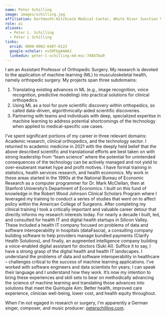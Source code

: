 ```yaml
---
name: Peter Schilling 
image: images/schilling.jpg
affiliation: Dartmouth-Hitchcock Medical Center, White River Junction VAMHC
role: pi 
aliases:
  - Peter L. Schilling 
  - Peter L Schilling 
links:
  orcid: 0000-0002-6487-0123 
  google-scholar: nvSOFbgAAAAJ
  linkedin: peter-l-schilling-md-msc-746b7ba9
---
```


I am an Assistant Professor of Orthopedic Surgery.  My research is devoted to the application of machine learning (ML) to musculoskeletal health, namely orthopedic surgery.  My projects span three subdomains:

1.	Translating existing advances in ML (e.g., image recognition, voice recognition, predictive modeling) into practical solutions for clinical orthopedics.
2.	Using ML as a tool for pure scientific discovery within orthopedics, so called data-driven, algorithmically-aided scientific discoveries.
3.	Partnering with teams and individuals with deep, specialized expertise in machine learning to address potential shortcomings of the technology when applied to medical-specific use cases.

I’ve spent significant portions of my career in three relevant domains:  Academic research, clinical orthopedics, and the technology sector.  I returned to academic medicine in 2021 with the deeply held belief that the above described scientific and translational efforts are best taken on with strong leadership from “team science” where the potential for unintended consequences of the technology can be actively managed and not yield to over-exuberant market hype and profit motives.  I have formal training in statistics, health services research, and health economics.  My work in these areas started in the 1990s at the National Bureau of Economic Research as a computer programmer for Dr. Mark McClellan, then at Stanford University’s Department of Economics.  I built on this fund of knowledge in the Robert Wood Johnson Clinical Scholars Program where I leveraged my training to conduct a series of studies that went on to affect policy within the American College of Surgeons.  After completing my clinical training I took a critically important and valuable career detour that directly informs my research interests today.  For nearly a decade I built, led, and consulted for health IT and digital health startups in Silicon Valley.  These included a health IT company focused on problems of data and software interoperability in hospitals (dataFascia), a consulting company building software to help providers manage bundled payments (Clarify Health Solutions), and finally, an augmented intelligence company building a voice-enabled digital assistant for doctors (Suki AI).  Suffice it to say, I have a strong grasp of the digital health and health IT landscapes.  I understand the problems of data and software interoperability in healthcare – challenges critical to the success of machine learning applications.   I’ve worked with software engineers and data scientists for years; I can speak their language and I understand how they work.  It’s now my intention to bring these experiences and skill sets to bear on methodically advancing the science of machine learning and translating those advances into solutions that meet the Quintuple Aim:  Better health, improved care experience, clinician well-being, lower cost, and health equity throughout.

When I'm not egaged in research or surgery, I'm apparently a German singer, composer, and music producer: [peterschilling.com](https://peterschilling.com).
